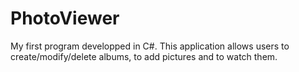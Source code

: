 # PhotoViewer
My first program developped in C#. This application allows users to create/modify/delete albums, to add pictures and to watch them.
